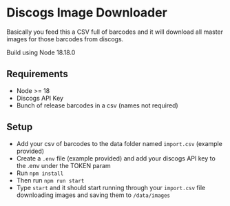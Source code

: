 # Discogs Image Downloader
Basically you feed this a CSV full of barcodes and it will download all master images for those barcodes from discogs.

Build using Node 18.18.0

## Requirements
- Node >= 18
- Discogs API Key
- Bunch of release barcodes in a csv (names not required)

## Setup
- Add your csv of barcodes to the data folder named `import.csv` (example provided)
- Create a `.env` file (example provided) and add your discogs API key to the .env under the TOKEN param
- Run `npm install`
- Then run `npm run start`
- Type `start` and it should start running through your `import.csv` file downloading images and saving them to `/data/images`
